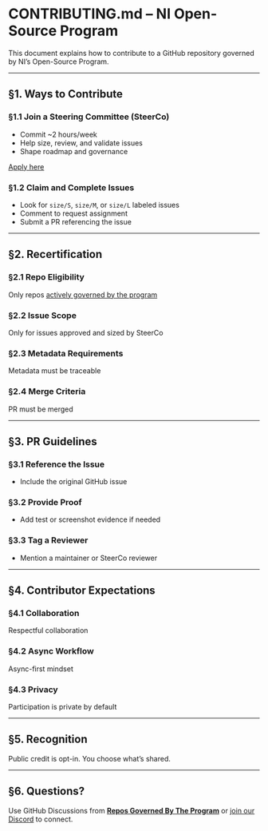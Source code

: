 # CONTRIBUTING.md – NI Open-Source Program

This document explains how to contribute to a GitHub repository governed by NI’s Open-Source Program.

---

## §1. Ways to Contribute

### §1.1 Join a Steering Committee (SteerCo)
- Commit ~2 hours/week
- Help size, review, and validate issues
- Shape roadmap and governance

[Apply here](https://www.linkedin.com/feed/update/urn:li:activity:7328255573638950923/)

### §1.2 Claim and Complete Issues
- Look for `size/S`, `size/M`, or `size/L` labeled issues
- Comment to request assignment
- Submit a PR referencing the issue

---

## §2. Recertification

### §2.1 Repo Eligibility
Only repos [actively governed by the program](https://github.com/topics/ni-open-source)

### §2.2 Issue Scope
Only for issues approved and sized by SteerCo

### §2.3 Metadata Requirements
Metadata must be traceable

### §2.4 Merge Criteria
PR must be merged

---

## §3. PR Guidelines

### §3.1 Reference the Issue
- Include the original GitHub issue

### §3.2 Provide Proof
- Add test or screenshot evidence if needed

### §3.3 Tag a Reviewer
- Mention a maintainer or SteerCo reviewer

---

## §4. Contributor Expectations

### §4.1 Collaboration
Respectful collaboration

### §4.2 Async Workflow
Async-first mindset

### §4.3 Privacy
Participation is private by default

---

## §5. Recognition

Public credit is opt-in. You choose what’s shared.

---

## §6. Questions?

Use GitHub Discussions from **[Repos Governed By The Program](https://github.com/topics/ni-open-source)** or [join our Discord](https://discord.gg/q4d3ggrFVA) to connect.
